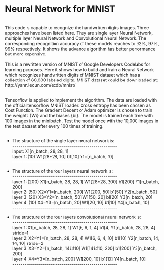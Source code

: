 #                    Neural Network for MNIST  
<br>
	This code is capable to recognize the handwritten digits images. Three approaches have been listed here. They are single layer Neural Network, multiple layer Neural Network and Convolutional Neural Network. The corresponding recognition accuracy of these models reaches to 92%, 97%, 99% respectively. It shows the advance algorithm has better performance but more expensive. <br><br>
	This is a rewritten version of MNIST of Google Developers Codelabs for learning purposes. Here it shows how to build and train a Neural Network which recognizes handwritten digits of MNIST dataset which has a collection of 60,000 labeled digits. MNIST dataset could be downloaded at: http://yann.lecun.com/exdb/mnist/  <br><br>

Tensorflow is applied to implement the algorithm. The data are loaded with the official tensorflow MNIST loader. Cross entropy has been chosen as Cost Function. The Gradient Decent or Adam optimizer is chosen to train the weights {Wi} and the biases {bi}. The model is trained each time with 100 images in the minibatch. Test the model once with the 10,000 images in the test dataset after every 100 times of training. <br><br>

	
	

* The structure of the single layer neural network is:<br>
\-----------------------------------------------------<br>
input:   X1[n_batch, 28, 28, 1]    
layer 1: (10)  W1[28*28, 10]        b1[10]         Y1=[n_batch, 10]         <softmax><br>
\-----------------------------------------------------<br>


* The structure of the four layers neural network is:<br>
\-----------------------------------------------------<br>
layer 1: (200)    X1[n_batch, 28, 28, 1]    W1[28*28, 200]    b1[200]     Y1[n_batch, 200]      <sigmoid><br>
layer 2: (50)     X2=Y1=[n_batch, 200]      W1[200, 50]       b1[50]      Y2[n_batch, 50]       <sigmoid><br>
layer 3: (20)     X3=Y2=[n_batch, 50]       W1[50, 20]        b1[20]      Y3[n_batch, 20]       <sigmoid><br>
layer 4: (10)     X4=Y3=[n_batch, 20]       W1[20, 10]        b1[10]      Y4[n_batch, 10]       <softmax><br>
\-----------------------------------------------------<br>
* The structure of the four layers convolutional neural network is:<br>
\-----------------------------------------------------<br>
	layer 1:    X1[n_batch, 28, 28, 1]       W1[6, 6, 1, 4]     b1[4]    Y1[n_batch, 28, 28, 4]   stride=1   <CNN><br>
	layer 2:    X2=Y1=[n_batch, 28, 28, 4]   W1[6, 6, 4, 10]    b1[10]   Y2[n_batch, 14, 14, 10]  stride=2   <CNN><br>
	layer 3:    X3=Y2=[n_batch, 14*14*10]    W1[14*14*10, 200]  b1[200]  Y3[n_batch, 200]                    <Relu><br>
	layer 4:    X4=Y3=[n_batch, 200]         W1[200, 10]        b1[10]   Y4[n_batch, 10]                     <softmax><br>
\-----------------------------------------------------<br>
	
